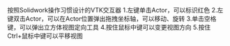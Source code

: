 按照Solidwork操作习惯设计的VTK交互器
1.左键单击Actor，可以标识红色
2.左键双击Actor，可以在Actor位置弹出拖拽坐标轴，可以移动、旋转
3.单击空格键，可以弹出立方体视图定向工具
4.按住鼠标中键可以变更视图方向
5.按住Ctrl+鼠标中键可以平移视图
